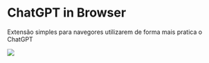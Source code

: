 # ChatGPT in Browser

Extensão simples para navegores utilizarem de forma mais pratica o ChatGPT

![](https://github.com/EduardoSchwanke/extensaoChrome_com_chatGPT/blob/main/images/screenshot.jpg)
